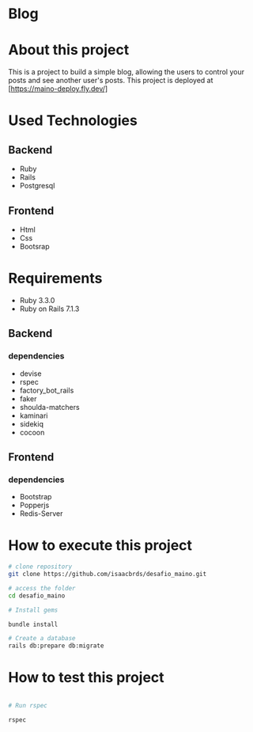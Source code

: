 # Blog

# About this project

This is a project to build a simple blog, allowing the users to control your posts and see another user's posts. This project is deployed at [https://maino-deploy.fly.dev/]







# Used Technologies

## Backend
- Ruby 
- Rails 
- Postgresql 


## Frontend

- Html 
- Css 
- Bootsrap 

# Requirements
- Ruby 3.3.0
- Ruby on Rails 7.1.3

## Backend

### dependencies
-  devise
-  rspec
-  factory_bot_rails
-  faker
-  shoulda-matchers 
-  kaminari
-  sidekiq
-  cocoon

## Frontend

### dependencies

- Bootstrap 
- Popperjs
- Redis-Server


# How to execute this project


```bash
# clone repository
git clone https://github.com/isaacbrds/desafio_maino.git 

# access the folder
cd desafio_maino

# Install gems

bundle install

# Create a database
rails db:prepare db:migrate 


```

# How to test this project

```bash 

# Run rspec 

rspec
